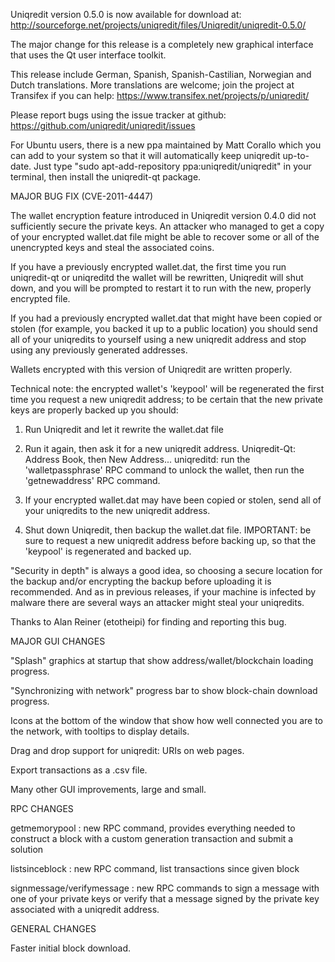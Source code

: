 Uniqredit version 0.5.0 is now available for download at:
http://sourceforge.net/projects/uniqredit/files/Uniqredit/uniqredit-0.5.0/

The major change for this release is a completely new graphical interface that uses the Qt user interface toolkit.

This release include German, Spanish, Spanish-Castilian, Norwegian and Dutch translations. More translations are welcome; join the project at Transifex if you can help:
https://www.transifex.net/projects/p/uniqredit/

Please report bugs using the issue tracker at github:
https://github.com/uniqredit/uniqredit/issues

For Ubuntu users, there is a new ppa maintained by Matt Corallo which you can add to your system so that it will automatically keep uniqredit up-to-date.  Just type "sudo apt-add-repository ppa:uniqredit/uniqredit" in your terminal, then install the uniqredit-qt package.

MAJOR BUG FIX  (CVE-2011-4447)

The wallet encryption feature introduced in Uniqredit version 0.4.0 did not sufficiently secure the private keys. An attacker who
managed to get a copy of your encrypted wallet.dat file might be able to recover some or all of the unencrypted keys and steal the
associated coins.

If you have a previously encrypted wallet.dat, the first time you run uniqredit-qt or uniqreditd the wallet will be rewritten, Uniqredit will
shut down, and you will be prompted to restart it to run with the new, properly encrypted file.

If you had a previously encrypted wallet.dat that might have been copied or stolen (for example, you backed it up to a public
location) you should send all of your uniqredits to yourself using a new uniqredit address and stop using any previously generated addresses.

Wallets encrypted with this version of Uniqredit are written properly.

Technical note: the encrypted wallet's 'keypool' will be regenerated the first time you request a new uniqredit address; to be certain that the
new private keys are properly backed up you should:

1. Run Uniqredit and let it rewrite the wallet.dat file

2. Run it again, then ask it for a new uniqredit address.
Uniqredit-Qt: Address Book, then New Address...
uniqreditd: run the 'walletpassphrase' RPC command to unlock the wallet,  then run the 'getnewaddress' RPC command.

3. If your encrypted wallet.dat may have been copied or stolen, send  all of your uniqredits to the new uniqredit address.

4. Shut down Uniqredit, then backup the wallet.dat file.
IMPORTANT: be sure to request a new uniqredit address before backing up, so that the 'keypool' is regenerated and backed up.

"Security in depth" is always a good idea, so choosing a secure location for the backup and/or encrypting the backup before uploading it is recommended. And as in previous releases, if your machine is infected by malware there are several ways an attacker might steal your uniqredits.

Thanks to Alan Reiner (etotheipi) for finding and reporting this bug.

MAJOR GUI CHANGES

"Splash" graphics at startup that show address/wallet/blockchain loading progress.

"Synchronizing with network" progress bar to show block-chain download progress.

Icons at the bottom of the window that show how well connected you are to the network, with tooltips to display details.

Drag and drop support for uniqredit: URIs on web pages.

Export transactions as a .csv file.

Many other GUI improvements, large and small.

RPC CHANGES

getmemorypool : new RPC command, provides everything needed to construct a block with a custom generation transaction and submit a solution

listsinceblock : new RPC command, list transactions since given block

signmessage/verifymessage : new RPC commands to sign a message with one of your private keys or verify that a message signed by the private key associated with a uniqredit address.

GENERAL CHANGES

Faster initial block download.
